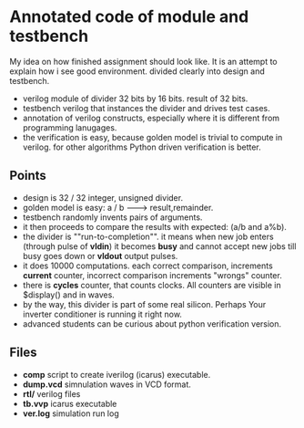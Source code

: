 
# Annotated code of module and testbench 
My idea on how finished assignment should look like.
It is an attempt to explain how i see good environment. divided clearly into design and testbench.

- verilog module of divider 32 bits by 16 bits. result of 32 bits.
- testbench verilog that instances the divider and drives test cases.
- annotation of verilog constructs, especially where it is different from programming lanugages.
- the verification is easy, because golden model is trivial to compute in verilog. for other algorithms Python driven verification is better.


## Points
-  design is 32 / 32 integer, unsigned divider.
- golden model is easy:   a / b --->   result,remainder.
- testbench randomly invents pairs of arguments.
- it then proceeds to compare the results with expected: (a/b and a%b).
- the divider is ""run-to-completion"". it means when new job enters (through pulse of **vldin**) it becomes **busy**
   and cannot accept new jobs till busy goes down or **vldout** output pulses.
- it does 10000 computations. each correct comparison, increments **current** counter, incorrect comparison increments "wrongs" counter.
- there is **cycles** counter, that counts clocks. All counters are visible in $display() and in waves.
- by the way, this divider is part of some real silicon. Perhaps Your inverter conditioner is running it right now.
- advanced students can be curious about python verification version.


## Files
- **comp**     script to create iverilog (icarus) executable.
- **dump.vcd**	simnulation waves in VCD format.
- **rtl/**      verilog files
- **tb.vvp**	icarus executable
- **ver.log**   simulation run log
